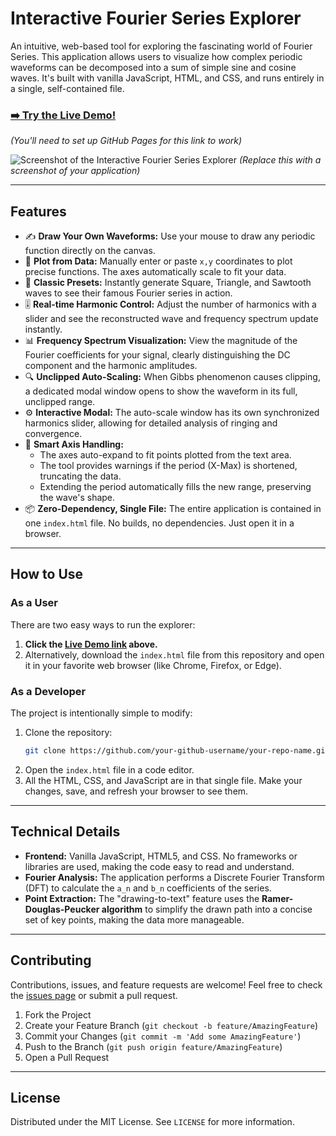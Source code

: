 # Interactive Fourier Series Explorer

An intuitive, web-based tool for exploring the fascinating world of Fourier Series. This application allows users to visualize how complex periodic waveforms can be decomposed into a sum of simple sine and cosine waves. It's built with vanilla JavaScript, HTML, and CSS, and runs entirely in a single, self-contained file.

### [➡️ Try the Live Demo!](https://your-github-username.github.io/your-repo-name/)
*(You'll need to set up GitHub Pages for this link to work)*

![Screenshot of the Interactive Fourier Series Explorer](https://user-images.githubusercontent.com/.../your-screenshot.png)
*(Replace this with a screenshot of your application)*

---

## Features

*   ✍️ **Draw Your Own Waveforms:** Use your mouse to draw any periodic function directly on the canvas.
*   🔢 **Plot from Data:** Manually enter or paste `x,y` coordinates to plot precise functions. The axes automatically scale to fit your data.
*   🚀 **Classic Presets:** Instantly generate Square, Triangle, and Sawtooth waves to see their famous Fourier series in action.
*   🎚️ **Real-time Harmonic Control:** Adjust the number of harmonics with a slider and see the reconstructed wave and frequency spectrum update instantly.
*   📊 **Frequency Spectrum Visualization:** View the magnitude of the Fourier coefficients for your signal, clearly distinguishing the DC component and the harmonic amplitudes.
*   🔍 **Unclipped Auto-Scaling:** When Gibbs phenomenon causes clipping, a dedicated modal window opens to show the waveform in its full, unclipped range.
*   ⚙️ **Interactive Modal:** The auto-scale window has its own synchronized harmonics slider, allowing for detailed analysis of ringing and convergence.
*   🧠 **Smart Axis Handling:**
    *   The axes auto-expand to fit points plotted from the text area.
    *   The tool provides warnings if the period (X-Max) is shortened, truncating the data.
    *   Extending the period automatically fills the new range, preserving the wave's shape.
*   📦 **Zero-Dependency, Single File:** The entire application is contained in one `index.html` file. No builds, no dependencies. Just open it in a browser.

---

## How to Use

### As a User
There are two easy ways to run the explorer:
1.  **Click the [Live Demo link](https://your-github-username.github.io/your-repo-name/) above.**
2.  Alternatively, download the `index.html` file from this repository and open it in your favorite web browser (like Chrome, Firefox, or Edge).

### As a Developer
The project is intentionally simple to modify:
1.  Clone the repository:
    ```bash
    git clone https://github.com/your-github-username/your-repo-name.git
    ```
2.  Open the `index.html` file in a code editor.
3.  All the HTML, CSS, and JavaScript are in that single file. Make your changes, save, and refresh your browser to see them.

---

## Technical Details

*   **Frontend:** Vanilla JavaScript, HTML5, and CSS. No frameworks or libraries are used, making the code easy to read and understand.
*   **Fourier Analysis:** The application performs a Discrete Fourier Transform (DFT) to calculate the `a_n` and `b_n` coefficients of the series.
*   **Point Extraction:** The "drawing-to-text" feature uses the **Ramer-Douglas-Peucker algorithm** to simplify the drawn path into a concise set of key points, making the data more manageable.

---

## Contributing

Contributions, issues, and feature requests are welcome! Feel free to check the [issues page](https://github.com/your-github-username/your-repo-name/issues) or submit a pull request.

1.  Fork the Project
2.  Create your Feature Branch (`git checkout -b feature/AmazingFeature`)
3.  Commit your Changes (`git commit -m 'Add some AmazingFeature'`)
4.  Push to the Branch (`git push origin feature/AmazingFeature`)
5.  Open a Pull Request

---

## License

Distributed under the MIT License. See `LICENSE` for more information.
